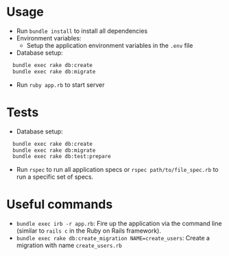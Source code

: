 # Usage
  - Run ``bundle install`` to install all dependencies
  - Environment variables:
    - Setup the application environment variables in the ``.env`` file
  - Database setup:
``` bash
  bundle exec rake db:create
  bundle exec rake db:migrate
```
  - Run ``ruby app.rb`` to start server

# Tests
  - Database setup:
``` bash
  bundle exec rake db:create
  bundle exec rake db:migrate
  bundle exec rake db:test:prepare
```
  - Run ``rspec`` to run all application specs or ``rspec path/to/file_spec.rb`` to run a specific set of specs.

# Useful commands
  - ``bundle exec irb -r app.rb``: Fire up the application via the command line (similar to ``rails c`` in the Ruby on Rails framework).
  - ``bundle exec rake db:create_migration NAME=create_users``: Create a migration with name ``create_users.rb``
